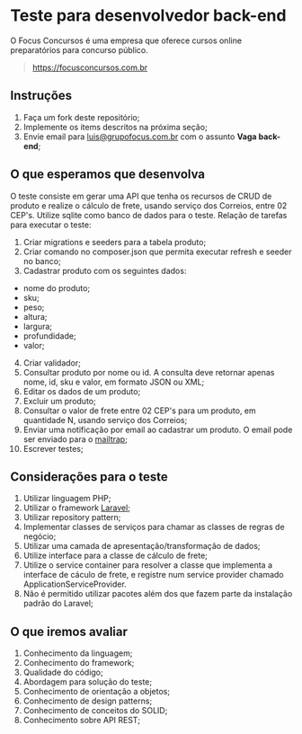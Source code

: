 # Teste para desenvolvedor back-end
O Focus Concursos é uma empresa que oferece cursos online preparatórios para concurso público.
> https://focusconcursos.com.br 

## Instruções
1. Faça um fork deste repositório;
2. Implemente os items descritos na próxima seção;
3. Envie email para luis@grupofocus.com.br com o assunto **Vaga back-end**;

## O que esperamos que desenvolva
O teste consiste em gerar uma API que tenha os recursos de CRUD de produto e realize o cálculo de frete, usando serviço dos Correios, entre 02 CEP's.
Utilize sqlite como banco de dados para o teste.
Relação de tarefas para executar o teste:
1. Criar migrations e seeders para a tabela produto;
2. Criar comando no composer.json que permita executar refresh e seeder no banco;
3. Cadastrar produto com os seguintes dados:
  - nome do produto;
  - sku;
  - peso;
  - altura;
  - largura;
  - profundidade;
  - valor;
4. Criar validador;
5. Consultar produto por nome ou id. A consulta deve retornar apenas nome, id, sku e valor, em formato JSON ou XML;
6. Editar os dados de um produto;
7. Excluir um produto;
8. Consultar o valor de frete entre 02 CEP's para um produto, em quantidade N, usando serviço dos Correios;
9. Enviar uma notificação por email ao cadastrar um produto. O email pode ser enviado para o [mailtrap](http://mailtrap.io);
10. Escrever testes;


## Considerações para o teste
1. Utilizar linguagem PHP;
2. Utilizar o framework [Laravel](https://laravel.com);
3. Utilizar repository pattern;
4. Implementar classes de serviços para chamar as classes de regras de negócio;
5. Utilizar uma camada de apresentação/transformação de dados;
6. Utilize interface para a classe de cálculo de frete;
7. Utilize o service container para resolver a classe que implementa a interface de cáculo de frete, e registre num service provider chamado ApplicationServiceProvider.
8. Não é permitido utilizar pacotes além dos que fazem parte da instalação padrão do Laravel;


## O que iremos avaliar
1. Conhecimento da linguagem;
2. Conhecimento do framework;
3. Qualidade do código;
4. Abordagem para solução do teste;
5. Conhecimento de orientação a objetos;
6. Conhecimento de design patterns;
7. Conhecimento de conceitos do SOLID;
8. Conhecimento sobre API REST;
